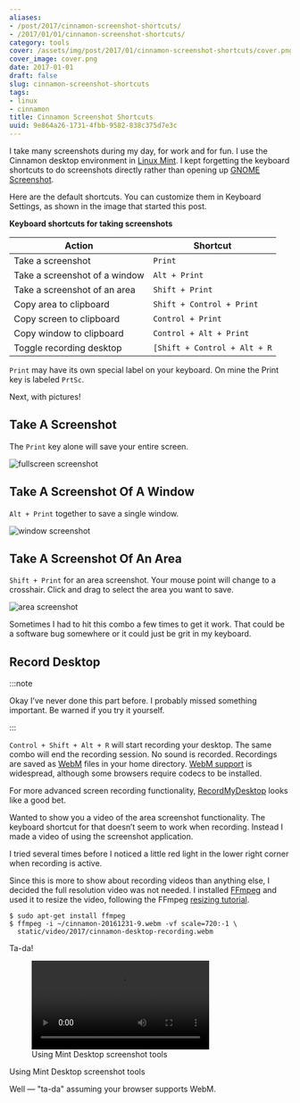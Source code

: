```yaml
---
aliases:
- /post/2017/cinnamon-screenshot-shortcuts/
- /2017/01/01/cinnamon-screenshot-shortcuts/
category: tools
cover: /assets/img/post/2017/01/cinnamon-screenshot-shortcuts/cover.png
cover_image: cover.png
date: 2017-01-01
draft: false
slug: cinnamon-screenshot-shortcuts
tags:
- linux
- cinnamon
title: Cinnamon Screenshot Shortcuts
uuid: 9e864a26-1731-4fbb-9582-838c375d7e3c
---
```


[Linux Mint]: https://linuxmint.com/
[GNOME Screenshot]: https://help.gnome.org/users/gnome-help/stable/screen-shot-record.html.en

I take many screenshots during my day, for work and for fun.
I use the Cinnamon desktop environment in [Linux Mint][].
I kept forgetting the keyboard shortcuts to do screenshots directly rather than opening up [GNOME Screenshot][].

Here are the default shortcuts.
You can customize them in Keyboard Settings, as shown in the image that started this post.

**Keyboard shortcuts for taking screenshots**

| Action                        | Shortcut
| ----------------------------- | --------
| Take a screenshot             | `Print`
| Take a screenshot of a window | `Alt + Print`
| Take a screenshot of an area  | `Shift + Print`
| Copy area to clipboard        | `Shift + Control + Print`
| Copy screen to clipboard      | `Control + Print`
| Copy window to clipboard      | `Control + Alt + Print`
| Toggle recording desktop      | `[Shift + Control + Alt + R`

`Print` may have its own special label on your keyboard.
On mine the Print key is labeled `PrtSc`.

Next, with pictures!

## Take A Screenshot

The `Print` key alone will save your entire screen.

![fullscreen screenshot](/assets/img/post/2017/01/cinnamon-screenshot-shortcuts/cinnamon-fullscreen-screenshot.png "Fullscreen screenshot, scaled down")

## Take A Screenshot Of A Window

`Alt + Print` together to save a single window.

![window screenshot](/assets/img/post/2017/01/cinnamon-screenshot-shortcuts/cinnamon-window-screenshot.png "Window screenshot, scaled down")

## Take A Screenshot Of An Area

`Shift + Print` for an area screenshot.
Your mouse point will change to a crosshair. Click and drag to select the area you want to save.

![area screenshot](/assets/img/post/2017/01/cinnamon-screenshot-shortcuts/cinnamon-area-screenshot.png "An area on the Linux Mint home page")

Sometimes I had to hit this combo a few times to get it work.
That could be a software bug somewhere or it could just be grit in my keyboard.

## Record Desktop

:::note

Okay I’ve never done this part before.
I probably missed something important.
Be warned if you try it yourself.

:::

[WebM]: http://www.webmproject.org/
[WebM support]: http://caniuse.com/#feat=webm

`Control + Shift + Alt + R` will start recording your desktop.
The same combo will end the recording session.
No sound is recorded.
Recordings are saved as [WebM][] files in your home directory.
[WebM support][] is widespread, although some browsers require codecs to be installed.

[RecordMyDesktop]: http://recordmydesktop.sourceforge.net/about.php

For more advanced screen recording functionality, [RecordMyDesktop][] looks like a good bet.

Wanted to show you a video of the area screenshot functionality.
The keyboard shortcut for that doesn’t seem to work when recording.
Instead I made a video of using the screenshot application.

I tried several times before I noticed a little red light in the lower right corner when recording is active.

[FFmpeg]: http://ffmpeg.org/
[resizing tutorial]: https://trac.ffmpeg.org/wiki/Scaling%20(resizing)%20with%20ffmpeg

Since this is more to show about recording videos than anything else, I decided the full resolution video was not needed.
I installed [FFmpeg][] and used it to resize the video, following the FFmpeg [resizing tutorial][].

    $ sudo apt-get install ffmpeg
    $ ffmpeg -i ~/cinnamon-20161231-9.webm -vf scale=720:-1 \
      static/video/2017/cinnamon-desktop-recording.webm

Ta-da!

<figure>
  <video controls width="75%">
    <source src="/video/2017/cinnamon-desktop-recording.webm" type="video/webm" />
    Unfortunately, your browser does not support webm
  </video>
  <figcaption>Using Mint Desktop screenshot tools</figcaption>
</figure>

Using Mint Desktop screenshot tools

Well — "ta-da" assuming your browser supports WebM.